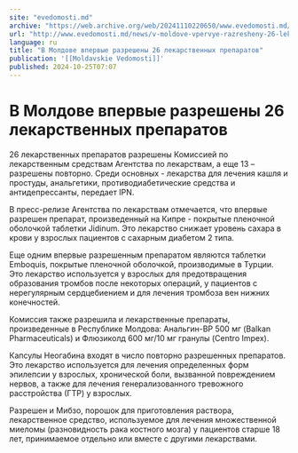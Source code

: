 ```yaml
---
site: "evedomosti.md"
archive: "https://web.archive.org/web/20241110220650/www.evedomosti.md/news/v-moldove-vpervye-razresheny-26-lekarstvennyh-preparatov"
url: "http://www.evedomosti.md/news/v-moldove-vpervye-razresheny-26-lekarstvennyh-preparatov"
language: ru
title: "В Молдове впервые разрешены 26 лекарственных препаратов"
publication: '[[Moldavskie Vedomosti]]'
published: 2024-10-25T07:07
---
```


# В Молдове впервые разрешены 26 лекарственных препаратов

26 лекарственных препаратов разрешены Комиссией по лекарственным средствам Агентства по лекарствам, а еще 13 – разрешены повторно. Среди основных - лекарства для лечения кашля и простуды, анальгетики, противодиабетические средства и антидепрессанты, передает IPN.

В пресс-релизе Агентства по лекарствам отмечается, что впервые разрешен препарат, произведенный на Кипре - покрытые пленочной оболочкой таблетки Jidinum. Это лекарство снижает уровень сахара в крови у взрослых пациентов с сахарным диабетом 2 типа.

Еще одним впервые разрешенным препаратом являются таблетки Emboquis, покрытые пленочной оболочкой, производимые в Турции. Это лекарство используется у взрослых для предотвращения образования тромбов после некоторых операций, у пациентов с нерегулярным сердцебиением и для лечения тромбоза вен нижних конечностей.

Комиссия также разрешила и лекарственные препараты, произведенные в Республике Молдова: Анальгин-BP 500 мг (Balkan Pharmaceuticals) и Флюзиколд 600 мг/10 мг гранулы (Centro Impex).

Капсулы Неогабина входят в число повторно разрешенных препаратов. Это лекарство используется для лечения определенных форм эпилепсии у взрослых, хронической боли, вызванной повреждением нервов, а также для лечения генерализованного тревожного расстройства (ГТР) у взрослых.

Разрешен и Мибзо, порошок для приготовления раствора, лекарственное средство, используемое для лечения множественной миеломы (разновидность рака костного мозга) у пациентов старше 18 лет, принимаемое отдельно или вместе с другими лекарствами.